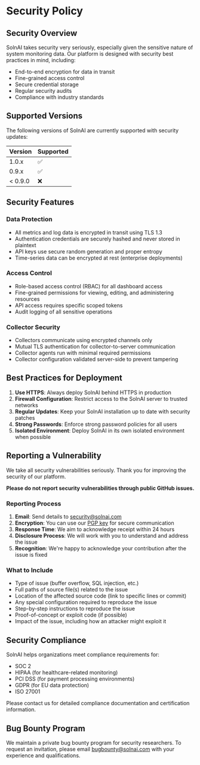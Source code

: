 # Security Policy

## Security Overview

SolnAI takes security very seriously, especially given the sensitive nature of system monitoring data. Our platform is designed with security best practices in mind, including:

- End-to-end encryption for data in transit
- Fine-grained access control
- Secure credential storage
- Regular security audits
- Compliance with industry standards

## Supported Versions

The following versions of SolnAI are currently supported with security updates:

| Version | Supported          |
| ------- | ------------------ |
| 1.0.x   | :white_check_mark: |
| 0.9.x   | :white_check_mark: |
| < 0.9.0 | :x:                |

## Security Features

### Data Protection

- All metrics and log data is encrypted in transit using TLS 1.3
- Authentication credentials are securely hashed and never stored in plaintext
- API keys use secure random generation and proper entropy
- Time-series data can be encrypted at rest (enterprise deployments)

### Access Control

- Role-based access control (RBAC) for all dashboard access
- Fine-grained permissions for viewing, editing, and administering resources
- API access requires specific scoped tokens
- Audit logging of all sensitive operations

### Collector Security

- Collectors communicate using encrypted channels only
- Mutual TLS authentication for collector-to-server communication
- Collector agents run with minimal required permissions
- Collector configuration validated server-side to prevent tampering

## Best Practices for Deployment

1. **Use HTTPS**: Always deploy SolnAI behind HTTPS in production
2. **Firewall Configuration**: Restrict access to the SolnAI server to trusted networks
3. **Regular Updates**: Keep your SolnAI installation up to date with security patches
4. **Strong Passwords**: Enforce strong password policies for all users
5. **Isolated Environment**: Deploy SolnAI in its own isolated environment when possible

## Reporting a Vulnerability

We take all security vulnerabilities seriously. Thank you for improving the security of our platform.

**Please do not report security vulnerabilities through public GitHub issues.**

### Reporting Process

1. **Email**: Send details to [security@solnai.com](mailto:security@solnai.com)
2. **Encryption**: You can use our [PGP key](https://solnai.com/security/pgp-key.asc) for secure communication
3. **Response Time**: We aim to acknowledge receipt within 24 hours
4. **Disclosure Process**: We will work with you to understand and address the issue
5. **Recognition**: We're happy to acknowledge your contribution after the issue is fixed

### What to Include

- Type of issue (buffer overflow, SQL injection, etc.)
- Full paths of source file(s) related to the issue
- Location of the affected source code (link to specific lines or commit)
- Any special configuration required to reproduce the issue
- Step-by-step instructions to reproduce the issue
- Proof-of-concept or exploit code (if possible)
- Impact of the issue, including how an attacker might exploit it

## Security Compliance

SolnAI helps organizations meet compliance requirements for:

- SOC 2
- HIPAA (for healthcare-related monitoring)
- PCI DSS (for payment processing environments)
- GDPR (for EU data protection)
- ISO 27001

Please contact us for detailed compliance documentation and certification information.

## Bug Bounty Program

We maintain a private bug bounty program for security researchers. To request an invitation, please email [bugbounty@solnai.com](mailto:bugbounty@solnai.com) with your experience and qualifications.
